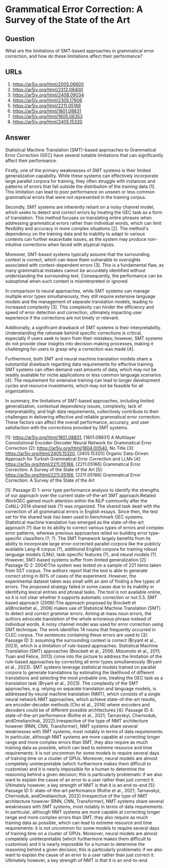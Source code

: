 # Grammatical Error Correction: A Survey of the State of the Art

## Question

What are the limitations of SMT-based approaches in grammatical error correction, and how do these limitations affect their performance?

## URLs

1. https://ar5iv.org/html/2005.06600
2. https://ar5iv.org/html/2312.08400
3. https://ar5iv.org/html/2408.09034
4. https://ar5iv.org/html/2305.17906
5. https://ar5iv.org/html/2211.05166
6. https://ar5iv.org/html/1801.08831
7. https://ar5iv.org/html/1605.06353
8. https://ar5iv.org/html/2405.15320

## Answer

Statistical Machine Translation (SMT)-based approaches to Grammatical Error Correction (GEC) have several notable limitations that can significantly affect their performance. 

Firstly, one of the primary weaknesses of SMT systems is their limited generalization capability. While these systems can effectively incorporate large parallel corpora for training, they often struggle with instances and patterns of errors that fall outside the distribution of the training data [1]. This limitation can lead to poor performance on unseen or less common grammatical errors that were not represented in the training corpus.

Secondly, SMT systems are inherently reliant on a noisy channel model, which seeks to detect and correct errors by treating the GEC task as a form of translation. This method focuses on translating entire phrases when addressing grammatical errors rather than individual words, which can limit flexibility and accuracy in more complex situations [2]. The method's dependency on the training data and its inability to adapt to various contexts can further exacerbate issues, as the system may produce non-intuitive corrections when faced with atypical inputs.

Moreover, SMT-based systems typically assume that the surrounding context is correct, which can leave them vulnerable to oversights associated with context-dependent errors [3]. This is a fundamental flaw, as many grammatical mistakes cannot be accurately identified without understanding the surrounding text. Consequently, the performance can be suboptimal when such context is misinterpreted or ignored.

In comparison to neural approaches, while SMT systems can manage multiple error types simultaneously, they still require extensive language models and the management of separate translation models, leading to increased complexity [3]. This complexity can hinder the efficiency and speed of error detection and correction, ultimately impacting user experience if the corrections are not timely or relevant.

Additionally, a significant drawback of SMT systems is their interpretability. Understanding the rationale behind specific corrections is critical, especially if users seek to learn from their mistakes; however, SMT systems do not provide clear insights into decision-making processes, making it challenging for users to grasp why a correction was made [4].

Furthermore, both SMT and neural machine translation models share a substantial drawback regarding data requirements for effective training. SMT systems can often demand vast amounts of data, which may not be readily available for niche applications or less common language scenarios [4]. The requirement for extensive training can lead to longer development cycles and resource investments, which may not be feasible for all organizations.

In summary, the limitations of SMT-based approaches, including limited generalization, contextual dependency issues, complexity, lack of interpretability, and high data requirements, collectively contribute to their challenges in delivering effective and reliable grammatical error correction. These factors can affect the overall performance, accuracy, and user satisfaction with the corrections provided by SMT systems.

[1]: https://ar5iv.org/html/1801.08831, [1801.08831] A Multilayer Convolutional Encoder-Decoder Neural Network for Grammatical Error Correction
[2]: https://ar5iv.org/html/1804.00540, No Title
[3]: https://ar5iv.org/html/2405.15320, [2405.15320] Organic Data-Driven Approach for Turkish Grammatical Error Correction and LLMs
[4]: https://ar5iv.org/html/2211.05166, [2211.05166] Grammatical Error Correction: A Survey of the State of the Art
[5]: https://ar5iv.org/html/2211.05166, [2211.05166] Grammatical Error Correction: A Survey of the State of the Art

[1]: Passage ID 1: error type performance analysis to identify the strengths of our approach over the current state-of-the-art SMT approach.Related WorkGEC gained much attention within the NLP community after the CoNLL-2014 shared task (?) was organized. The shared task dealt with the correction of all grammatical errors in English essays. Since then, the test set for the shared task has been used to benchmark GEC systems. Statistical machine translation has emerged as the state-of-the-art approach (?) due to its ability to correct various types of errors and complex error patterns, whereas previous approaches relied on building error type-specific classifiers (?; ?). The SMT framework largely benefits from its ability to incorporate large error-corrected parallel corpora like the publicly available Lang-8 corpus (?), additional English corpora for training robust language models (LMs), task-specific features (?), and neural models (?). However, SMT-based systems suffer from limited generalization
[2]: Passage ID 2: 2004)The system was tested on a sample of 221 items taken from SST corpus. The authors report that the tool is able to generate correct string in 80% of cases of the experiment. However, the experimental dataset taken was small with an aim of finding a few types of errors. The proposed strategy failed in some cases due to its inability in identifying lexical entries and phrasal tasks. The tool is not available online, so it is not clear whether it supports automatic correction or not.5.5. SMT based approach (2006):The approach proposed by Brockett et al(Brockettet al., 2006) makes use of Statistical Machine Translation (SMT) to detect and correct grammar errors. Aiming at mass noun errors, the authors advocate translation of the whole erroneous phrase instead of individual words. A noisy channel model was used for error correction using SMT technique. The work identifies 14 nouns that frequently occurred in CLEC corpus. The sentences containing these errors are used to
[3]: Passage ID 3: assuming the surrounding context is correct (Bryant et al., 2023), which is a limitation of rule-based approaches. Statistical Machine Translation (SMT) approaches (Brockett et al., 2006; Mizumoto et al., 2011; Yuan and Felice, 2013) come into the picture to address the limitation of the rule-based approaches by correcting all error types simultaneously (Bryant et al., 2023). SMT systems leverage statistical models trained on parallel corpora to generate translations by estimating the likelihood of different translations and selecting the most probable one, treating the GEC task as a translation task (Bryant et al., 2023). The complexity of the SMT approaches, e.g. relying on separate translation and language models, is addressed by neural machine translation (NMT), which consists of a single neural network.NMT approaches, which achieve state-of-the-art results, are encoder-decoder methods (Cho et al., 2014) where encoders and decoders could be of different possible architectures
[4]: Passage ID 4: state-of-the-art performance (Rothe et al., 2021; Tarnavskyi, Chernodub, andOmelianchuk, 2022).Irrespective of the type of NMT architecture however (RNN, CNN, Transformer), NMT systems share several weaknesses with SMT systems, most notably in terms of data requirements. In particular, although NMT systems are more capable at correcting longer range and more complex errors than SMT, they also require as much training data as possible, which can lead to extreme resource and time requirements: it is not uncommon for some models to require several days of training time on a cluster of GPUs. Moreover, neural models are almost completely uninterpretable (which furthermore makes them difficult to customise) and it is nearly impossible for a human to determine the reasoning behind a given decision; this is particularly problematic if we also want to explain the cause of an error to a user rather than just correct it. Ultimately however, a key strength of NMT is that it is an end-to-end
[5]: Passage ID 5: state-of-the-art performance (Rothe et al., 2021; Tarnavskyi, Chernodub, andOmelianchuk, 2022).Irrespective of the type of NMT architecture however (RNN, CNN, Transformer), NMT systems share several weaknesses with SMT systems, most notably in terms of data requirements. In particular, although NMT systems are more capable at correcting longer range and more complex errors than SMT, they also require as much training data as possible, which can lead to extreme resource and time requirements: it is not uncommon for some models to require several days of training time on a cluster of GPUs. Moreover, neural models are almost completely uninterpretable (which furthermore makes them difficult to customise) and it is nearly impossible for a human to determine the reasoning behind a given decision; this is particularly problematic if we also want to explain the cause of an error to a user rather than just correct it. Ultimately however, a key strength of NMT is that it is an end-to-end